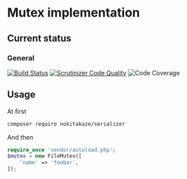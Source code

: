 # Mutex implementation

## Current status
### General
[![Build Status](https://secure.travis-ci.org/nokitakaze/php-serializer.png?branch=master)](http://travis-ci.org/nokitakaze/php-serializer)
[![Scrutinizer Code Quality](https://scrutinizer-ci.com/g/nokitakaze/php-serializer/badges/quality-score.png?b=master)](https://scrutinizer-ci.com/g/nokitakaze/php-serializer/)
![Code Coverage](https://scrutinizer-ci.com/g/nokitakaze/php-serializer/badges/coverage.png?b=master)
<!-- [![Latest stable version](https://img.shields.io/packagist/v/nokitakaze/serializer.svg?style=flat-square)](https://packagist.org/packages/nokitakaze/serializer) -->

## Usage
At first
```bash
composer require nokitakaze/serializer
```

And then
```php
require_once 'vendor/autoload.php';
$mutex = new FileMutex([
    'name' => 'foobar',
]);
```
